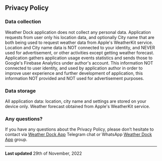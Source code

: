 ## Privacy Policy
### Data collection
Weather Dock application does not collect any personal data. Application requests from user only his location data, and optionally City name that are both being used to request weather data from Apple's WeatherKit service. Location and City name data is NOT connected to your identity, and NEVER used for advertisement, or other activities except getting weather forecast. Application gathers application usage events statistics and sends those to Google's Firebase Analytics under author's account. This information NOT connected to user identity, and used by application author in order to improve user experience and further development of application, this information NOT provided and NOT used for advertisement purposes. 

### Data storage
All application data: location, city name and settings are stored on your device only. Weather forecast obtained from Apple's WeatherKit service.

### Any questions?
If you have any questions about the Privacy Policy, please don’t hesitate to contact via [Weather Dock App](https://t.me/weather_dock_app) Telegram chat or WhatsApp [Weather Dock App](https://chat.whatsapp.com/FtHmQLWtE4jBijg1THdgBJ) group.

---

**Last updated** 29th of November, 2022
